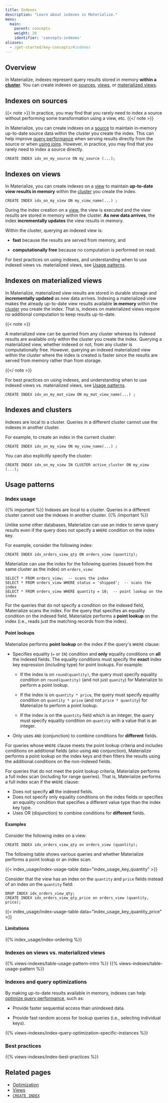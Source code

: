 ```yaml
---
title: Indexes
description: "Learn about indexes in Materialize."
menu:
  main:
    parent: concepts
    weight: 20
    identifier: 'concepts-indexes'
aliases:
  - /get-started/key-concepts/#indexes
---
```


## Overview

In Materialize, indexes represent query results stored in memory **within a
[cluster](/concepts/clusters/)**. You can create indexes on
[sources](/concepts/sources/), [views](/concepts/views/#views), or [materialized
views](/concepts/views/#materialized-views).

## Indexes on sources

{{< note >}}
In practice, you may find that you rarely need to index a source
without performing some transformation using a view, etc.
{{</ note >}}

In Materialize, you can create indexes on a [source](/concepts/sources/) to
maintain in-memory up-to-date source data within the cluster you create the
index. This can help improve [query
performance](#indexes-and-query-optimizations) when serving results directly
from the source or when [using joins](/transform-data/optimization/#join).
However, in practice, you may find that you rarely need to index a source
directly.

```mzsql
CREATE INDEX idx_on_my_source ON my_source (...);
```

## Indexes on views

In Materialize, you can create indexes on a [view](/concepts/views/#views "query
saved under a name") to maintain **up-to-date view results in memory** within
the [cluster](/concepts/clusters/) you create the index.

```mzsql
CREATE INDEX idx_on_my_view ON my_view_name(...) ;
```

During the index creation on a [view](/concepts/views/#views "query saved under
a name"), the view is executed and the view results are stored in memory within
the cluster. **As new data arrives**, the index **incrementally updates** the
view results in memory.

Within the cluster, querying an indexed view is:

- **fast** because the results are served from memory, and

- **computationally free** because no computation is performed on read.

For best practices on using indexes, and understanding when to use indexed views
vs. materialized views, see [Usage patterns](#usage-patterns).

## Indexes on materialized views

In Materialize, materialized view results are stored in durable storage and
**incrementally updated** as new data arrives. Indexing a materialized view
makes the already up-to-date view results available **in memory** within the
[cluster](/concepts/clusters/) you create the index. That is, indexes on
materialized views require no additional computation to keep results up-to-date.

{{< note >}}

A materialized view can be queried from any cluster whereas its indexed results
are available only within the cluster you create the index. Querying a
materialized view, whether indexed or not, from any cluster is computationally
free. However, querying an indexed materialized view within the cluster where
the index is created is faster since the results are served from memory rather
than from storage.

{{</ note >}}

For best practices on using indexes, and understanding when to use indexed views
vs. materialized views, see [Usage patterns](#usage-patterns).

```mzsql
CREATE INDEX idx_on_my_mat_view ON my_mat_view_name(...) ;
```

## Indexes and clusters

Indexes are local to a cluster. Queries in a different cluster cannot use the
indexes in another cluster.

For example, to create an index in the current cluster:

```mzsql
CREATE INDEX idx_on_my_view ON my_view_name(...) ;
```

You can also explicitly specify the cluster:

```mzsql
CREATE INDEX idx_on_my_view IN CLUSTER active_cluster ON my_view (...);
```

## Usage patterns

### Index usage

{{% important %}}
Indexes are local to a cluster. Queries in a different cluster cannot use the indexes in another cluster.
{{% /important %}}

Unlike some other databases, Materialize can use an index to serve query
results even if the query does not specify a `WHERE` condition on the index
key.

For example, consider the following index:

```mzsql
CREATE INDEX idx_orders_view_qty ON orders_view (quantity);
```

Materialize can use the index for the following queries (issued from the same
cluster as the index) on `orders_view`:

```mzsql
SELECT * FROM orders_view;  -- scans the index
SELECT * FROM orders_view WHERE status = 'shipped';  -- scans the index
SELECT * FROM orders_view WHERE quantity = 10;  -- point lookup on the index
```

For the queries that do not specify a condition on the indexed field,
Materialize scans the index. For the query that specifies an equality condition
on the indexed field, Materialize performs a **point lookup** on the index
(i.e., reads just the matching records from the index).

#### Point lookups

Materialize performs **point lookup** on the index if the query's `WHERE`
clause:

- Specifies equality (`=` or `IN`) condition and **only** equality conditions on
  **all** the indexed fields. The equality conditions must specify the **exact**
  index key expression (including type) for point lookups. For example:

  - If the index is on `round(quantity)`, the query must specify equality
    condition on `round(quantity)` (and not just `quanity`) for Materialize to
    perform a point lookup.

  - If the index is on `quantity * price`, the query must specify equality
    condition on `quantity * price` (and not `price * quantity`) for Materialize
    to perform a point lookup.

  - If the index is on the `quantity` field which is an integer, the query must
    specify equality condition on `quantity` with a value that is an integer.

- Only uses `AND` (conjunction) to combine conditions for **different** fields.

For queries whose `WHERE` clause meets the point lookup criteria and includes
conditions on additional fields (also using `AND` conjunction), Materialize
performs a point lookup on the index keys and then filters the results using the
additional conditions on the non-indexed fields.

For queries that do not meet the point lookup criteria, Materialize performs a
full index scan (including for range queries). That is, Materialize performs a
full index scan if the `WHERE` clause:

- Does not specify **all** the indexed fields.
- Does not specify only equality conditions on the index fields or specifies an
  equality condition that specifies a different value type than the index key
  type.
- Uses OR (disjunction) to combine conditions for **different** fields.

#### Examples

Consider the following index on a view:

```mzsql
CREATE INDEX idx_orders_view_qty on orders_view (quantity);
```

The following table shows various queries and whether Materialize performs a
point lookup or an index scan.

{{< index_usage/index-usage-table data="index_usage_key_quantity" >}}

Consider that the view has an index on the `quantity` and `price` fields
instead of an index on the `quantity` field:

```mzsql
DROP INDEX idx_orders_view_qty;
CREATE INDEX idx_orders_view_qty_price on orders_view (quantity, price);
```

{{< index_usage/index-usage-table data="index_usage_key_quantity_price" >}}

#### Limitations

{{% index_usage/index-ordering %}}

### Indexes on views vs. materialized views

{{% views-indexes/table-usage-pattern-intro %}}
{{% views-indexes/table-usage-pattern %}}

### Indexes and query optimizations

By making up-to-date results available in memory, indexes can help [optimize
query performance](/transform-data/optimization/), such as:

- Provide faster sequential access than unindexed data.

- Provide fast random access for lookup queries (i.e., selecting individual
  keys).

{{% views-indexes/index-query-optimization-specific-instances %}}

### Best practices

{{% views-indexes/index-best-practices %}}

## Related pages

- [Optimization](/transform-data/optimization)
- [Views](/concepts/views)
- [`CREATE INDEX`](/sql/create-index)

<style>
red { color: Red; font-weight: 500; }
</style>
